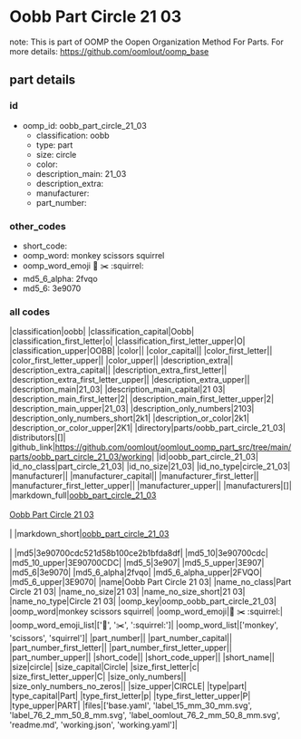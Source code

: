 # Oobb Part Circle 21 03  

note: This is part of OOMP the Oopen Organization Method For Parts. For more details: https://github.com/oomlout/oomp_base

##  part details





### id
* oomp_id: oobb_part_circle_21_03
  * classification: oobb
  * type: part
  * size: circle
  * color: 
  * description_main: 21_03
  * description_extra: 
  * manufacturer: 
  * part_number: 

### other_codes
* short_code: 
* oomp_word: monkey scissors squirrel
* oomp_word_emoji :monkey: :scissors: :squirrel:
* md5_6_alpha: 2fvqo
* md5_6: 3e9070

### all codes 
|classification|oobb|
|classification_capital|Oobb|
|classification_first_letter|o|
|classification_first_letter_upper|O|
|classification_upper|OOBB|
|color||
|color_capital||
|color_first_letter||
|color_first_letter_upper||
|color_upper||
|description_extra||
|description_extra_capital||
|description_extra_first_letter||
|description_extra_first_letter_upper||
|description_extra_upper||
|description_main|21_03|
|description_main_capital|21 03|
|description_main_first_letter|2|
|description_main_first_letter_upper|2|
|description_main_upper|21_03|
|description_only_numbers|2103|
|description_only_numbers_short|2k1|
|description_or_color|2k1|
|description_or_color_upper|2K1|
|directory|parts/oobb_part_circle_21_03|
|distributors|[]|
|github_link|https://github.com/oomlout/oomlout_oomp_part_src/tree/main/parts/oobb_part_circle_21_03/working|
|id|oobb_part_circle_21_03|
|id_no_class|part_circle_21_03|
|id_no_size|21_03|
|id_no_type|circle_21_03|
|manufacturer||
|manufacturer_capital||
|manufacturer_first_letter||
|manufacturer_first_letter_upper||
|manufacturer_upper||
|manufacturers|[]|
|markdown_full|[oobb_part_circle_21_03](https://github.com/oomlout/oomlout_oomp_part_src/tree/main/parts/oobb_part_circle_21_03/working)<br>[](https://github.com/oomlout/oomlout_oomp_part_src/tree/main/parts/oobb_part_circle_21_03/working)<br>[Oobb Part Circle 21 03](https://github.com/oomlout/oomlout_oomp_part_src/tree/main/parts/oobb_part_circle_21_03/working)<br><br>|
|markdown_short|[oobb_part_circle_21_03](https://github.com/oomlout/oomlout_oomp_part_src/tree/main/parts/oobb_part_circle_21_03/working)<br><br>|
|md5|3e90700cdc521d58b100ce2b1bfda8df|
|md5_10|3e90700cdc|
|md5_10_upper|3E90700CDC|
|md5_5|3e907|
|md5_5_upper|3E907|
|md5_6|3e9070|
|md5_6_alpha|2fvqo|
|md5_6_alpha_upper|2FVQO|
|md5_6_upper|3E9070|
|name|Oobb Part Circle 21 03|
|name_no_class|Part Circle 21 03|
|name_no_size|21 03|
|name_no_size_short|21 03|
|name_no_type|Circle 21 03|
|oomp_key|oomp_oobb_part_circle_21_03|
|oomp_word|monkey scissors squirrel|
|oomp_word_emoji|:monkey: :scissors: :squirrel:|
|oomp_word_emoji_list|[':monkey:', ':scissors:', ':squirrel:']|
|oomp_word_list|['monkey', 'scissors', 'squirrel']|
|part_number||
|part_number_capital||
|part_number_first_letter||
|part_number_first_letter_upper||
|part_number_upper||
|short_code||
|short_code_upper||
|short_name||
|size|circle|
|size_capital|Circle|
|size_first_letter|c|
|size_first_letter_upper|C|
|size_only_numbers||
|size_only_numbers_no_zeros||
|size_upper|CIRCLE|
|type|part|
|type_capital|Part|
|type_first_letter|p|
|type_first_letter_upper|P|
|type_upper|PART|
|files|['base.yaml', 'label_15_mm_30_mm.svg', 'label_76_2_mm_50_8_mm.svg', 'label_oomlout_76_2_mm_50_8_mm.svg', 'readme.md', 'working.json', 'working.yaml']|

